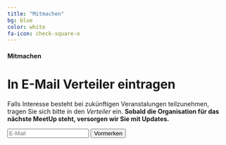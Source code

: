 ```yaml
---
title: "Mitmachen"
bg: blue
color: white
fa-icon: check-square-o
---
```


#### Mitmachen

# In E-Mail Verteiler eintragen

Falls Interesse besteht bei zukünftigen Veranstalungen teilzunehmen, tragen Sie sich bitte in den *Verteiler* ein. **Sobald die Organisation für das nächste MeetUp steht, versorgen wir Sie mit Updates.**

<label class="email-label" for="input-email" style="display:none">E-Mail</label>
<input id="input-email" type="text" name="email" placeholder="E-Mail">
<button type="button" id="ddjs-distributor" class="btn btn-default" >Vormerken</button>

<p class="error-message" style="display:none">Die Eingabe ist leider fehlerhaft.</p>
<p class="ok-message" style="display:none">Vielen Dank fürs anmelden.</p>